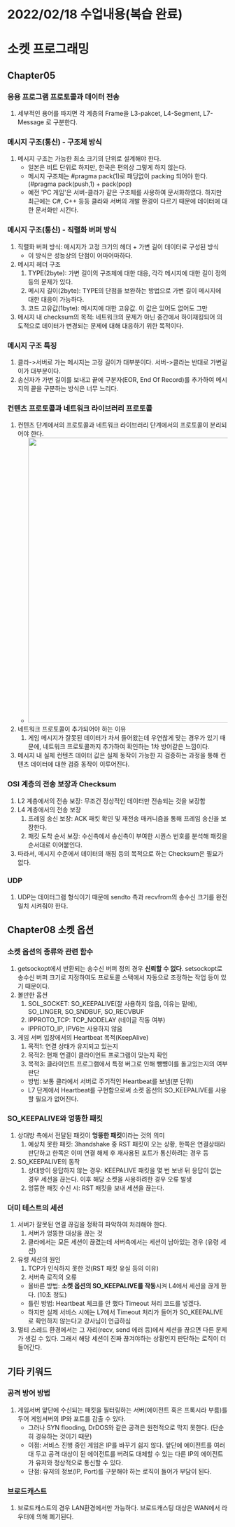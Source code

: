 # 2022/02/18 수업내용(복습 완료)
# 소켓 프로그래밍
## Chapter05
### 응용 프로그램 프로토콜과 데이터 전송
1. 세부적인 용어를 따지면 각 계층의 Frame을 L3-pakcet, L4-Segment, L7-Message 로 구분한다.

### 메시지 구조(통신) - 구조체 방식
1. 메시지 구조는 가능한 최소 크기의 단위로 설계해야 한다.
    * 일본은 비트 단위로 하지만, 한국은 편의상 그렇게 하지 않는다.
    * 메시지 구조체는 #pragma pack(1)로 패딩없이 packing 되어야 한다. (#pragma pack(push,1) + pack(pop)
    * 예전 'PC 게임'은 서버-클라가 같은 구조체를 사용하여 문서화하였다. 하지만 최근에는 C#, C++ 등등 클라와 서버의 개발 환경이 다르기 때문에 데이터에 대한 문서화만 시킨다.

### 메시지 구조(통신) - 직렬화 버퍼 방식
1. 직렬화 버퍼 방식: 메시지가 고정 크기의 헤더 + 가변 길이 데이터로 구성된 방식
    * 이 방식은 성능상의 단점이 어마어마하다.
2. 메시지 헤더 구조
    1) TYPE(2byte): 가변 길이의 구조체에 대한 대응, 각각 메시지에 대한 길이 정의 등의 문제가 있다.
    2) 메시지 길이(2byte): TYPE의 단점을 보완하는 방법으로 가변 길이 메시지에 대한 대응이 가능하다.
    3) 코드 고유값(1byte): 메시지에 대한 고유값. 이 값은 있어도 없어도 그만
3. 메시지 내 checksum의 목적: 네트워크의 문제가 아닌 중간에서 하이재킹되어 의도적으로 데이터가 변경되는 문제에 대해 대응하기 위한 목적이다.

### 메시지 구조 특징
1. 클라->서버로 가는 메시지는 고정 길이가 대부분이다. 서버->클라는 반대로 가변길이가 대부분이다.
2. 송신자가 가변 길이를 보내고 끝에 구분자(EOR, End Of Record)를 추가하여 메시지의 끝을 구분하는 방식은 너무 느리다.

### 컨텐츠 프로토콜과 네트워크 라이브러리 프로토콜
1. 컨텐츠 단계에서의 프로토콜과 네트워크 라이브러리 단계에서의 프로토콜이 분리되어야 한다.
    * <img width=650 src="https://user-images.githubusercontent.com/95362065/154683508-214aaa57-f5eb-4072-9196-5cfdc136150a.png">
2. 네트워크 프로토콜이 추가되어야 하는 이유
    1) 게임 메시지가 잘못된 데이터가 차서 들어왔는데 우연찮게 맞는 경우가 있기 때문에, 네트워크 프로토콜까지 추가하여 확인하는 1차 방어같은 느낌이다.
3. 메시지 내 실제 컨텐츠 데이터 값은 실제 동작이 가능한 지 검증하는 과정을 통해 컨텐츠 데이터에 대한 검증 동작이 이루어진다.

### OSI 계층의 전송 보장과 Checksum
1. L2 계층에서의 전송 보장: 무조건 정상적인 데이터만 전송되는 것을 보장함
2. L4 계층에서의 전송 보장
    1) 프레임 송신 보장: ACK 패킷 확인 및 재전송 매커니즘을 통해 프레임 송신을 보장한다.
    2) 패킷 도착 순서 보장: 수신측에서 송신측이 부여한 시퀀스 번호를 분석해 패킷을 순서대로 이어붙인다.
3. 따라서, 메시지 수준에서 데이터의 깨짐 등의 목적으로 하는 Checksum은 필요가 없다.

### UDP
1. UDP는 데이터그램 형식이기 때문에 sendto 측과 recvfrom의 송수신 크기를 완전 일치 시켜줘야 한다.

## Chapter08 소켓 옵션
### 소켓 옵션의 종류와 관련 함수
1. getsockopt에서 반환되는 송수신 버퍼 정의 경우 **신뢰할 수 없다**. setsockopt로 송수신 버퍼 크기로 지정하여도 프로토콜 스택에서 자동으로 조정하는 작업 등이 있기 때문이다.
2. 볼만한 옵션
    1) SOL_SOCKET: SO_KEEPALIVE(잘 사용하지 않음, 이유는 밑에), SO_LINGER, SO_SNDBUF, SO_RECVBUF
    2) IPPROTO_TCP: TCP_NODELAY (네이글 작동 여부)
    * IPPROTO_IP, IPV6는 사용하지 않음
3. 게임 서버 입장에서의 Heartbeat 목적(KeepAlive)
    1) 목적1: 연결 상태가 유지되고 있는지
    2) 목적2: 현재 연결이 클라이언트 프로그램이 맞는지 확인
    3) 목적3: 클라이언트 프로그램에서 특정 버그로 인해 뺑뻉이를 돌고있는지의 여부 판단
    * 방법: 보통 클라에서 서버로 주기적인 Heartbeat를 보냄(분 단위)
    * L7 단계에서 Heartbeat를 구현함으로써 소켓 옵션의 SO_KEEPALIVE를 사용할 필요가 없어진다.

### SO_KEEPALIVE와 엉뚱한 패킷
1. 상대방 측에서 전달된 패킷이 **엉뚱한 패킷**이라는 것의 의미
    1) 예상치 못한 패킷: 3handshake 중 RST 패킷이 오는 상황, 한쪽은 연결상태라 판단하고 한쪽은 이미 연결 해제 후 재사용된 포트가 통신하려는 경우 등
2. SO_KEEPALIVE의 동작
    1) 상대방이 응답하지 않는 경우: KEEPALIVE 패킷을 몇 번 보낸 뒤 응답이 없는 경우 세션을 끊는다. 이후 해당 소켓을 사용하려한 경우 오류 발생
    2) 엉뚱한 패킷 수신 시: RST 패킷을 보내 세션을 끊는다.

### 더미 테스트의 세션
1. 서버가 잘못된 연결 끊김을 정확히 파악하여 처리해야 한다.
    1) 서버가 엉뚱한 대상을 끊는 것
    2) 클라에서는 모든 세션이 끊겼는데 서버측에서는 세션이 남아있는 경우 (유령 세션)
2. 유령 세션의 원인
    1) TCP가 인식하지 못한 것(RST 패킷 유실 등의 이유)
    2) 서버측 로직의 오류
    * 올바른 방법: **소켓 옵션의 SO_KEEPALIVE를 작동**시켜 L4에서 세션을 끊게 한다. (10초 정도)
    * 틀린 방법: Heartbeat 체크를 안 했다 Timeout 처리 코드를 넣겠다.
    * 하지만 실제 서비스 시에는 L7에서 Timeout 처리가 들어가 SO_KEEPALIVE로 확인하지 않는다고 강사님이 언급하심
3. 멀티 스레드 환경에서는 그 자리(recv, send 에러 등)에서 세션을 끊으면 다른 문제가 생길 수 있다. 그래서 해당 세션이 진짜 끊겨야하는 상황인지 판단하는 로직이 더 들어간다.

## 기타 키워드
### 공격 방어 방법
1. 게임서버 앞단에 수신되는 패킷을 필터링하는 서버(에이전트 혹은 프록시라 부름)를 두어 게임서버의 IP와 포트를 감출 수 있다.
    * 그러나 SYN flooding, DrDOS와 같은 공격은 원천적으로 막지 못한다. (단순히 경유하는 것이기 때문)
    * 이점: 서비스 진행 중인 게임은 IP를 바꾸기 쉽지 않다. 앞단에 에이전트를 여러 대 두고 공격 대상이 된 에이전트를 버려도 대체할 수 있는 다른 IP의 에이전트가 유저와 정상적으로 통신할 수 있다.
    * 단점: 유저의 정보(IP, Port)를 구분해야 하는 로직이 들어가 부담이 된다.

### 브로드캐스트
1. 브로드캐스트의 경우 LAN환경에서만 가능하다. 브로드캐스팅 대상은 WAN에서 라우터에 의해 폐기된다.
